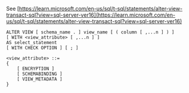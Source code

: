See [https://learn.microsoft.com/en-us/sql/t-sql/statements/alter-view-transact-sql?view=sql-server-ver16](https://learn.microsoft.com/en-us/sql/t-sql/statements/alter-view-transact-sql?view=sql-server-ver16)
```
ALTER VIEW [ schema_name . ] view_name [ ( column [ ,...n ] ) ]   
[ WITH <view_attribute> [ ,...n ] ]   
AS select_statement   
[ WITH CHECK OPTION ] [ ; ]  
  
<view_attribute> ::=   
{   
    [ ENCRYPTION ]  
    [ SCHEMABINDING ]  
    [ VIEW_METADATA ]       
}
```
